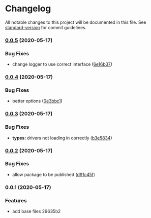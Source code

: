 # Changelog

All notable changes to this project will be documented in this file. See [standard-version](https://github.com/conventional-changelog/standard-version) for commit guidelines.

### [0.0.5](https://github.com/scratchdb/database/compare/v0.0.4...v0.0.5) (2020-05-17)


### Bug Fixes

* change logger to use correct interface ([6e16b37](https://github.com/scratchdb/database/commit/6e16b37e3598afcedd4ebfa32396a415584f4588))

### [0.0.4](https://github.com/scratchdb/database/compare/v0.0.3...v0.0.4) (2020-05-17)


### Bug Fixes

* better options ([0e3bbc1](https://github.com/scratchdb/database/commit/0e3bbc12405e4136551dcf8ed7c6d346ae2894a4))

### [0.0.3](https://github.com/scratchdb/database/compare/v0.0.2...v0.0.3) (2020-05-17)


### Bug Fixes

* **types:** drivers not loading in correctly ([b3e5834](https://github.com/scratchdb/database/commit/b3e583402f3a396c2424d3ca7e5903ac9c495ea6))

### [0.0.2](https://github.com/scratchdb/database/compare/v0.0.1...v0.0.2) (2020-05-17)


### Bug Fixes

* allow package to be published ([d91c45f](https://github.com/scratchdb/database/commit/d91c45ff9f97f454646ca70b37a3875bb44d74c1))

### 0.0.1 (2020-05-17)


### Features

* add base files 29635b2
